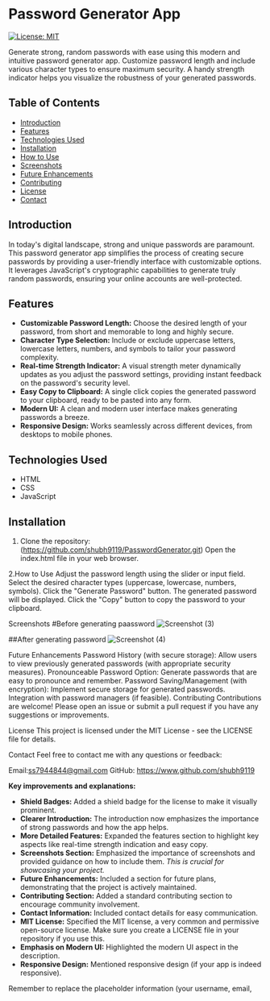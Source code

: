 # Password Generator App

[![License: MIT](https://img.shields.io/badge/License-MIT-yellow.svg)](https://opensource.org/licenses/MIT)

Generate strong, random passwords with ease using this modern and intuitive password generator app.  Customize password length and include various character types to ensure maximum security.  A handy strength indicator helps you visualize the robustness of your generated passwords.

## Table of Contents

* [Introduction](#introduction)
* [Features](#features)
* [Technologies Used](#technologies-used)
* [Installation](#installation)
* [How to Use](#how-to-use)
* [Screenshots](#screenshots)
* [Future Enhancements](#future-enhancements)
* [Contributing](#contributing)
* [License](#license)
* [Contact](#contact)

## Introduction

In today's digital landscape, strong and unique passwords are paramount.  This password generator app simplifies the process of creating secure passwords by providing a user-friendly interface with customizable options.  It leverages JavaScript's cryptographic capabilities to generate truly random passwords, ensuring your online accounts are well-protected.

## Features

* **Customizable Password Length:**  Choose the desired length of your password, from short and memorable to long and highly secure.
* **Character Type Selection:** Include or exclude uppercase letters, lowercase letters, numbers, and symbols to tailor your password complexity.
* **Real-time Strength Indicator:**  A visual strength meter dynamically updates as you adjust the password settings, providing instant feedback on the password's security level.
* **Easy Copy to Clipboard:**  A single click copies the generated password to your clipboard, ready to be pasted into any form.
* **Modern UI:**  A clean and modern user interface makes generating passwords a breeze.
* **Responsive Design:**  Works seamlessly across different devices, from desktops to mobile phones.

## Technologies Used

* HTML
* CSS
* JavaScript

## Installation

1. Clone the repository:
(https://github.com/shubh9119/PasswordGenerator.git)
Open the index.html file in your web browser.

2.How to Use
Adjust the password length using the slider or input field.
Select the desired character types (uppercase, lowercase, numbers, symbols).
Click the "Generate Password" button.
The generated password will be displayed.
Click the "Copy" button to copy the password to your clipboard.

Screenshots
#Before generating paassword
![Screenshot (3)](https://github.com/user-attachments/assets/7898fe3c-9c2a-487d-85d1-d97a417b30dc)

##After generating password
![Screenshot (4)](https://github.com/user-attachments/assets/267fec4d-b6d7-4c30-83fb-0213fd74efb9)




Future Enhancements
Password History (with secure storage): Allow users to view previously generated passwords (with appropriate security measures).
Pronounceable Password Option: Generate passwords that are easy to pronounce and remember.
Password Saving/Management (with encryption): Implement secure storage for generated passwords.
Integration with password managers (if feasible).
Contributing
Contributions are welcome!  Please open an issue or submit a pull request if you have any suggestions or improvements.

License
This project is licensed under the MIT License - see the LICENSE file for details.

Contact
Feel free to contact me with any questions or feedback:   

Email:ss7944844@gmail.com
GitHub: https://www.github.com/shubh9119

**Key improvements and explanations:**

* **Shield Badges:** Added a shield badge for the license to make it visually prominent.
* **Clearer Introduction:** The introduction now emphasizes the importance of strong passwords and how the app helps.
* **More Detailed Features:** Expanded the features section to highlight key aspects like real-time strength indication and easy copy.
* **Screenshots Section:**  Emphasized the importance of screenshots and provided guidance on how to include them.  *This is crucial for showcasing your project.*
* **Future Enhancements:** Included a section for future plans, demonstrating that the project is actively maintained.
* **Contributing Section:** Added a standard contributing section to encourage community involvement.
* **Contact Information:** Included contact details for easy communication.
* **MIT License:**  Specified the MIT license, a very common and permissive open-source license.  Make sure you create a LICENSE file in your repository if you use this.
* **Emphasis on Modern UI:**  Highlighted the modern UI aspect in the description.
* **Responsive Design:**  Mentioned responsive design (if your app is indeed responsive).

Remember to replace the placeholder information (your username, email,

